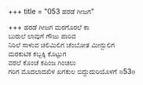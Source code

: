 +++
title = "053 ಹರಡೆ ಗೀಜಗ"

+++
ಹರಡೆ ಗೀಜಗ ಮರಗೊರಲೆ ಕಾ  
ಬುರುಲೆ ಲಾವುಗೆ ಗೌಜು ಪಾರಿವ  
ನಿರಿಲೆ ಸಾಳುವ ಚಿಲಿಮಿಲಿಗ ಚೆಂಬೋತ ಮೀನ್ಬುಲಿಗ   
ಮರಕುಟಿಕ ಕಬ್ಬಕ್ಕಿ ಕೊಟ್ಟುಗ  
ವರಲೆ ಕೊಂಚೆ ಕಪಿಂಜ ಗಿಂಚಲು  
ಗರಿಗ ಮೊದಲಾದಖಿಳ ಖಗಕುಲ ಬಿದ್ದುದುರಿಯೊಳಗೆ     ॥53॥